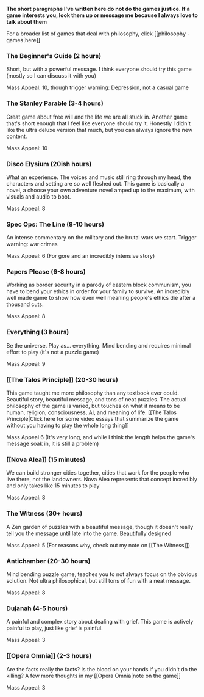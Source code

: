 **The short paragraphs I've written here do not do the games justice. If a game interests you, look them up or message me because I always love to talk about them**

For a broader list of games that deal with philosophy, click [[philosophy - games|here]]

### The Beginner's Guide (2 hours)

Short, but with a powerful message. I think everyone should try this game (mostly so I can discuss it with you) 

Mass Appeal: 10, though trigger warning: Depression, not a casual game

### The Stanley Parable (3-4 hours)

Great game about free will and the life we are all stuck in. Another game that's short enough that I feel like everyone should try it. Honestly I didn't like the ultra deluxe version that much, but you can always ignore the new content.

Mass Appeal: 10

### Disco Elysium (20ish hours)

What an experience. The voices and music still ring through my head, the characters and setting are so well fleshed out. This game is basically a novel, a choose your own adventure novel amped up to the maximum, with visuals and audio to boot.

Mass Appeal: 8

### Spec Ops: The Line (8-10 hours)

An intense commentary on the military and the brutal wars we start. Trigger warning: war crimes

Mass Appeal: 6 (For gore and an incredibly intensive story)

### Papers Please (6-8 hours)

Working as border security in a parody of eastern block communism, you have to bend your ethics in order for your family to survive. An incredibly well made game to show how even well meaning people's ethics die after a thousand cuts.

Mass Appeal: 8

### Everything (3 hours)

Be the universe. Play as... everything. Mind bending and requires minimal effort to play (it's not a puzzle game)

Mass Appeal: 9

### [[The Talos Principle]] (20-30 hours)

This game taught me more philosophy than any textbook ever could. Beautiful story, beautiful message, and tons of neat puzzles. The actual philosophy of the game is varied, but touches on what it means to be human, religion, consciousness, AI, and meaning of life. [[The Talos Principle|Click here for some video essays that summarize the game without you having to play the whole long thing]]

Mass Appeal 6 (It's very long, and while I think the length helps the game's message soak in, it is still a problem)

### [[Nova Alea]] (15 minutes)

We can build stronger cities together, cities that work for the people who live there, not the landowners. Nova Alea represents that concept incredibly and only takes like 15 minutes to play

Mass Appeal: 8

### The Witness (30+ hours)

A Zen garden of puzzles with a beautiful message, though it doesn't really tell you the message until late into the game. Beautifully designed

Mass Appeal: 5 (For reasons why, check out my note on [[The Witness]])

### Antichamber (20-30 hours)

Mind bending puzzle game, teaches you to not always focus on the obvious solution. Not ultra philosophical, but still tons of fun with a neat message.

Mass Appeal: 8

### Dujanah (4-5 hours)

A painful and complex story about dealing with grief. This game is actively painful to play, just like grief is painful.

Mass Appeal: 3

### [[Opera Omnia]] (2-3 hours)

Are the facts really the facts? Is the blood on your hands if you didn't do the killing? A few more thoughts in my [[Opera Omnia|note on the game]]

Mass Appeal: 3
